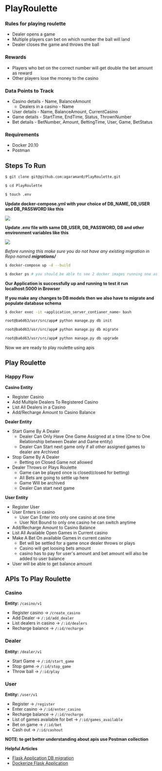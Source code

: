 # PlayRoulette

### Rules for playing roulette

- Dealer opens a game
- Multiple players can bet on which number the ball will land
- Dealer closes the game and throws the ball

### Rewards

- Players who bet on the correct number will get double the bet amount as reward
- Other players lose the money to the casino

### Data Points to Track

+ Casino details - Name, BalanceAmount
    - Dealers in a casino - Name
+ User details - Name, BalanceAmount, CurrentCasino
+ Game details - StartTime, EndTime, Status, ThrownNumber
+ Bet details - BetNumber, Amount, BettingTime, User, Game, BetStatus

### Requirements

+ Docker 20.10
+ Postman

## Steps To Run 

```bash
$ git clone git@github.com:agaraman0/PlayRoulette.git

$ cd PlayRoulette

$ touch .env
```

**Update docker-compose.yml with your choice of DB_NAME, DB_USER and DB_PASSWORD like this**

![](https://i.ibb.co/sJCKzk8/Screenshot-from-2021-11-04-10-52-28.png)

**Update .env file with same DB_USER, DB_PASSWORD, DB and other environment variables like this**

![](https://i.ibb.co/DwR4BDh/Screenshot-from-2021-11-04-14-02-35.png)

*Before running this make sure you do not have any existing migration in Repo named **migrations/***

```bash
$ docker-compose up -d --build

$ docker ps # you should be able to see 2 docker images running one as application server and another as db server
```

**Our Application is successfully up and running to test it run localhost:5000 in Browser**

**If you make any changes to DB models then we also have to migrate and populate database schema**

```bash
$ docker exec -it <application_server_contianer_name> bash

root@ba6d63/usr/src/app# python manage.py db init

root@ba6d63/usr/src/app# python manage.py db migrate

root@ba6d63/usr/src/app# python manage.py db upgrade
```

Now we are ready to play roulette using apis 


## Play Roulette

### Happy Flow

**Casino Entity**

+ Register Casino
+ Add Multiple Dealers To Registered Casino
+ List All Dealers in a Casino
+ Add/Recharge Amount to Casino Balance

**Dealer Entity**

+ Start Game By A Dealer
  - Dealer Can Only Have One Game Assigned at a time (One to One Relationship between Dealer and Game entity)
  - Dealer Can Start next game only if all other assigned games to dealer are Archived
+ Stop Game By A Dealer
  - Betting on Closed Game not allowed
+ Dealer Throws or Plays Roulette
  - Game can be played once is closed(closed for betting)
  - All Bets are going to settle up here
  - Game Will be archived
  - Dealer Can start next game
  
**User Entity**

+ Register User
+ User Enters in casino
  - User Can Enter into only one casino at one time
  - User Not Bound to only one casino he can switch anytime
+ Add/Recharge Amount to Casino Balance
+ List All Available Open Games in Current casino
+ Make A Bet On available Games in current casino
  - Bet will be settled for a game once dealer throws or plays
  - Casino will get loosing bets amount
  - casino has to pay for user's amount and bet amount will also be added to user balance
+ User will be able to get balance amount


## APIs To Play Roulette

### Casino 

**Entity:**    `/casino/v1`

+ Register casino -> `/create_casino`
+ Add Dealer -> `/:id/add_dealer`
+ List dealers in casino -> `/:id/dealers`
+ Recharge balance -> `/:id/recharge`


### Dealer

**Entity:** `/dealer/v1`

+ Start Game ->    `/:id/start_game`
+ Stop game ->     `/:id/stop_game`
+ Throw ball  -> `/:id/play`
  
### User

**Entity:** `/user/v1`

+ Register -> `/register`
+ Enter casino -> `/:id/enter_casino`
+ Recharge balance -> `/:id/recharge`
+ List of games available for bet -> `/:id/games_available`
+ Bet on game -> `/:id/bet`
+ Cash out -> `/:id/cashout`

**NOTE: to get better understanding about apis use Postman collection**

**Helpful Articles**
+ [Flask Application DB migration](https://realpython.com/flask-by-example-part-2-postgres-sqlalchemy-and-alembic/)
+ [Dockerize Flask Application](https://testdriven.io/blog/dockerizing-flask-with-postgres-gunicorn-and-nginx/)